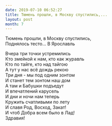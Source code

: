 ```yaml
---
date: 2019-07-10 06:52:27
title: Тюмень прошли, в Москву спустились,...
layout: post
month: 7
---
```

Тюмень прошли, в Москву спустились,<br/>
Поднялось тесто... В Ярославль<br/>
<!--more-->
Вчера три точки устремились<br/>
Кто змейкой к нам, кто как журавль<br/>
Кто по тайге, кто над тайгою<br/>
А тут у нас всё дождь рекою<br/>
Три дня - мы под одним зонтом<br/>
И станет тем зонтом наш дом<br/>
А там и Бабушки подъедут<br/>
И впечатлений карусель<br/>
И дни и ночи нам теперь<br/>
Кружить счатливыми по лету<br/>
И славя Род, Восход, Закат!<br/>
И чтоб Добра всем было в Лад!<br/>
Здравия!<br/>
